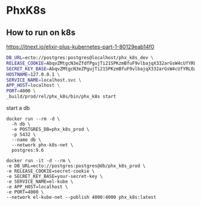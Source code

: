 # PhxK8s

## How to run on k8s

https://itnext.io/elixir-plus-kubernetes-part-1-80129eab14f0

``` bash
DB_URL=ecto://postgres:postgres@localhost/phx_k8s_dev \
RELEASE_COOKIE=AbqvZMtgcN3eZfdfPgujTi21SPKzmBfuF9vlbajqX332arGsW4cUfYRLOaIsAUGbEgm \
SECRET_KEY_BASE=AbqvZMtgcN3eZPgujTi21SPKzmBfuF9vlbajqX332arGsW4cUfYRLOaIsAUGbEgm \
HOSTNAME=127.0.0.1 \
SERVICE_NAME=localhost.svc \
APP_HOST=localhost \
PORT=4000 \
_build/prod/rel/phx_k8s/bin/phx_k8s start

```


start a db 
```
docker run --rm -d \
  -h db \
  -e POSTGRES_DB=phx_k8s_prod \
  -p 5432 \
  --name db \
  --network phx-k8s-net \
  postgres:9.6
```



```
docker run -it -d --rm \
-e DB_URL=ecto://postgres:postgres@db/phx_k8s_prod \
-e RELEASE_COOKIE=secret-cookie \
-e SECRET_KEY_BASE=your-secret-key \
-e SERVICE_NAME=el-kube \
-e APP_HOST=localhost \
-e PORT=4000 \
--network el-kube-net --publish 4000:4000 phx_k8s:latest
```
